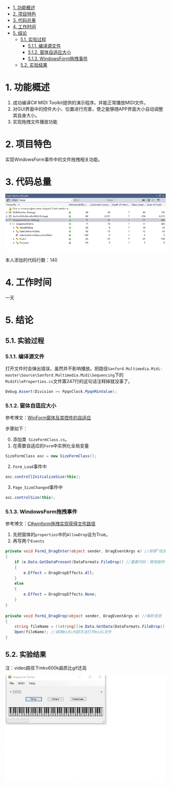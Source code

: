 <!-- TOC -->

- [1. 功能概述](#1-功能概述)
- [2. 项目特色](#2-项目特色)
- [3. 代码总量](#3-代码总量)
- [4. 工作时间](#4-工作时间)
- [5. 结论](#5-结论)
    - [5.1. 实验过程](#51-实验过程)
        - [5.1.1. 编译源文件](#511-编译源文件)
        - [5.1.2. 窗体自适应大小](#512-窗体自适应大小)
        - [5.1.3. WindowsForm拖拽事件](#513-windowsform拖拽事件)
    - [5.2. 实验结果](#52-实验结果)

<!-- /TOC -->

# 1. 功能概述

1. 成功编译C# MIDI Toolkit提供的演示程序。并能正常播放MIDI文件。
2. 对GUI界面中的控件大小、位置进行完善，使之能够随APP界面大小自动调整其自身大小。
3. 实现拖拽文件播放功能

# 2. 项目特色

实现WindowsForm事件中的文件拖拽相关功能。

# 3. 代码总量

![](pic/LinesOfCode.png)

本人添加的代码行数：140

# 4. 工作时间

一天

# 5. 结论

## 5.1. 实验过程

### 5.1.1. 编译源文件

打开文件时会弹出错误，虽然并不影响播放。把路径`Sanford.Multimedia.Midi-master\Source\Sanford.Multimedia.Midi\Sequencing`下的`MidiFileProperties.cs`文件第247行的这句话注释掉就没事了。
``` cs
Debug.Assert(Division >= PpqnClock.PpqnMinValue);
```

### 5.1.2. 窗体自适应大小

参考博文：[WinForm窗体及其控件的自适应](https://www.cnblogs.com/gguozhenqian/p/4288451.html)

步骤如下：

0. 添加类`
SizeFormClass.cs`。
1. 在需要自适应的`Form`中实例化全局变量
``` c#
SizeFormClass asc = new SizeFormClass();
```
2. `Form_Load`事件中
``` c#
asc.controllInitializeSize(this);
```
3. `Page_SizeChanged`事件中
``` c#
asc.controlSize(this);
```

### 5.1.3. WindowsForm拖拽事件

参考博文：[C#winform拖拽实现获得文件路径](https://www.cnblogs.com/JLZT1223/p/6113787.html)

1. 先把窗体的`properties`中的`AllowDrop`设为True。
2. 再写两个`Events`

``` c#
private void Form1_DragEnter(object sender, DragEventArgs e) //获得“信息”
{
    if (e.Data.GetDataPresent(DataFormats.FileDrop)) //重要代码：表明是所有类型的数据，比如文件路径
    {
        e.Effect = DragDropEffects.All;
    }
    else
    {
        e.Effect = DragDropEffects.None;
    }
}

private void Form1_DragDrop(object sender, DragEventArgs e) //解析信息
{
    string fileName = ((string[])e.Data.GetData(DataFormats.FileDrop))[0]; //获得路径
    Open(fileName); //调用midi内部方法打开midi文件
}
```

## 5.2. 实验结果

注：video路径下mkv600k画质比gif还高

![](pic/res.gif)